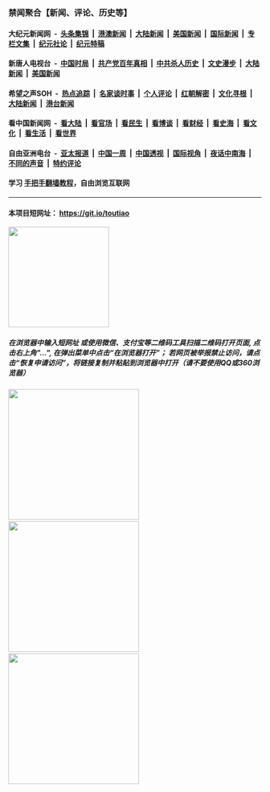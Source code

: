 ### 禁闻聚合【新闻、评论、历史等】

#### 大纪元新闻网 &nbsp;-&nbsp; [头条集锦](indexes/E头条集锦.md?t=03080531) &nbsp;|&nbsp; [港澳新闻](indexes/E港澳新闻.md?t=03080531)  &nbsp;|&nbsp; [大陆新闻](indexes/E大陆新闻.md?t=03080531) &nbsp;|&nbsp; [美国新闻](indexes/E美国新闻.md?t=03080531) &nbsp;|&nbsp; [国际新闻](indexes/E国际新闻.md?t=03080531) &nbsp;|&nbsp; [专栏文集](indexes/E专栏文集.md?t=03080531) &nbsp;|&nbsp; [纪元社论](indexes/E纪元社论.md?t=03080531) &nbsp;|&nbsp; [纪元特稿](indexes/E纪元特稿.md?t=03080531) 

#### 新唐人电视台 &nbsp;-&nbsp; [中国时局](indexes/N中国时局.md?t=03080531) &nbsp;|&nbsp; [共产党百年真相](indexes/N共产党百年真相.md?t=03080531) &nbsp;|&nbsp; [中共杀人历史](indexes/N中共杀人历史.md?t=03080531) &nbsp;|&nbsp; [文史漫步](indexes/N文史漫步.md?t=03080531) &nbsp;|&nbsp; [大陆新闻](indexes/N大陆新闻.md?t=03080531) &nbsp;|&nbsp; [美国新闻](indexes/N美国新闻.md?t=03080531)

#### 希望之声SOH &nbsp;-&nbsp; [热点追踪](indexes/H热点追踪.md?t=03080531) &nbsp;|&nbsp; [名家谈时事](indexes/H名家谈时事.md?t=03080531) &nbsp;|&nbsp; [个人评论](indexes/H个人评论.md?t=03080531)  &nbsp;|&nbsp; [红朝解密](indexes/H红朝解密.md?t=03080531) &nbsp;|&nbsp; [文化寻根](indexes/H文化寻根.md?t=03080531) &nbsp;|&nbsp; [大陆新闻](indexes/H大陆新闻.md?t=03080531) &nbsp;|&nbsp; [港台新闻](indexes/H港台新闻.md?t=03080531)

#### 看中国新闻网 &nbsp;-&nbsp; [看大陆](indexes/S看大陆.md?t=03080531) &nbsp;|&nbsp; [看官场](indexes/S看官场.md?t=03080531) &nbsp;|&nbsp; [看民生](indexes/S看民生.md?t=03080531)  &nbsp;|&nbsp; [看博谈](indexes/S看博谈.md?t=03080531) &nbsp;|&nbsp; [看财经](indexes/S看财经.md?t=03080531) &nbsp;|&nbsp; [看史海](indexes/S看史海.md?t=03080531) &nbsp;|&nbsp; [看文化](indexes/S看文化.md?t=03080531) &nbsp;|&nbsp; [看生活](indexes/S看生活.md?t=03080531) &nbsp;|&nbsp; [看世界](indexes/S看世界.md?t=03080531)

#### 自由亚洲电台 &nbsp;-&nbsp; [亚太报道](indexes/R亚太报道.md?t=03080531) &nbsp;|&nbsp; [中国一周](indexes/R中国一周.md?t=03080531) &nbsp;|&nbsp; [中国透视](indexes/R中国透视.md?t=03080531)  &nbsp;|&nbsp; [国际视角](indexes/R国际视角.md?t=03080531) &nbsp;|&nbsp; [夜话中南海](indexes/R夜话中南海.md?t=03080531) &nbsp;|&nbsp; [不同的声音](indexes/R不同的声音.md?t=03080531) &nbsp;|&nbsp; [特约评论](indexes/R特约评论.md?t=03080531)

#### 学习 [手把手翻墙教程](https://github.com/gfw-breaker/guides/wiki)，自由浏览互联网

----

#### 本项目短网址： https://git.io/toutiao
<img src="https://raw.githubusercontent.com/gfw-breaker/banned-news/master/scripts/img/qr.png" width="200px"/>  

##### 在浏览器中输入短网址 或使用微信、支付宝等二维码工具扫描二维码打开页面, 点击右上角"...", 在弹出菜单中点击“在浏览器打开”； 若网页被举报禁止访问，请点击“恢复申请访问”，将链接复制并粘贴到浏览器中打开（请不要使用QQ或360浏览器）

<img src="https://raw.githubusercontent.com/gfw-breaker/banned-news/master/scripts/img/1.png" width="260px"/> &nbsp; <img src="https://raw.githubusercontent.com/gfw-breaker/banned-news/master/scripts/img/2.png" width="260px"/> &nbsp; <img src="https://raw.githubusercontent.com/gfw-breaker/banned-news/master/scripts/img/3.png" width="260px"/>
